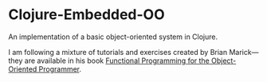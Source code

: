 # Clojure-Embedded-OO

An implementation of a basic object-oriented system in Clojure. 

I am following a mixture of tutorials and exercises created by Brian Marick—they are available in his book [Functional Programming for the Object-Oriented Programmer](https://leanpub.com/fp-oo).
